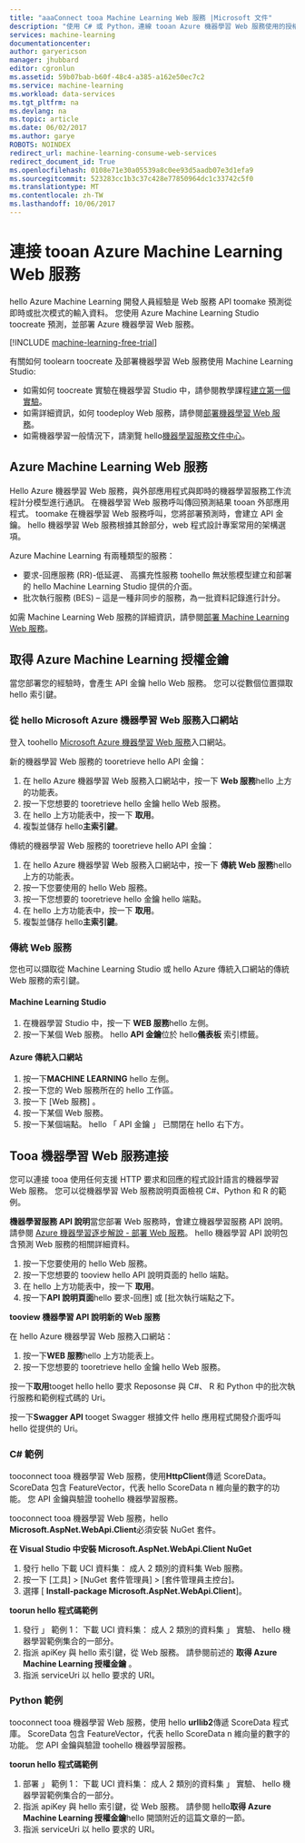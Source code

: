 ```yaml
---
title: "aaaConnect tooa Machine Learning Web 服務 |Microsoft 文件"
description: "使用 C# 或 Python，連線 tooan Azure 機器學習 Web 服務使用的授權金鑰。"
services: machine-learning
documentationcenter: 
author: garyericson
manager: jhubbard
editor: cgronlun
ms.assetid: 59b07bab-b60f-48c4-a385-a162e50ec7c2
ms.service: machine-learning
ms.workload: data-services
ms.tgt_pltfrm: na
ms.devlang: na
ms.topic: article
ms.date: 06/02/2017
ms.author: garye
ROBOTS: NOINDEX
redirect_url: machine-learning-consume-web-services
redirect_document_id: True
ms.openlocfilehash: 0108e71e30a05539a8c0ee93d5aadb07e3d1efa9
ms.sourcegitcommit: 523283cc1b3c37c428e77850964dc1c33742c5f0
ms.translationtype: MT
ms.contentlocale: zh-TW
ms.lasthandoff: 10/06/2017
---
```

# <a name="connect-tooan-azure-machine-learning-web-service"></a>連接 tooan Azure Machine Learning Web 服務
hello Azure Machine Learning 開發人員經驗是 Web 服務 API toomake 預測從即時或批次模式的輸入資料。 您使用 Azure Machine Learning Studio toocreate 預測，並部署 Azure 機器學習 Web 服務。

[!INCLUDE [machine-learning-free-trial](../../includes/machine-learning-free-trial.md)]

有關如何 toolearn toocreate 及部署機器學習 Web 服務使用 Machine Learning Studio:

* 如需如何 toocreate 實驗在機器學習 Studio 中，請參閱教學課程[建立第一個實驗](machine-learning-create-experiment.md)。
* 如需詳細資訊，如何 toodeploy Web 服務，請參閱[部署機器學習 Web 服務](machine-learning-publish-a-machine-learning-web-service.md)。
* 如需機器學習一般情況下，請瀏覽 hello[機器學習服務文件中心](https://azure.microsoft.com/documentation/services/machine-learning/)。

## <a name="azure-machine-learning-web-service"></a>Azure Machine Learning Web 服務
Hello Azure 機器學習 Web 服務，與外部應用程式與即時的機器學習服務工作流程計分模型進行通訊。 在機器學習 Web 服務呼叫傳回預測結果 tooan 外部應用程式。 toomake 在機器學習 Web 服務呼叫，您將部署預測時，會建立 API 金鑰。 hello 機器學習 Web 服務根據其餘部分，web 程式設計專案常用的架構選項。

Azure Machine Learning 有兩種類型的服務：

* 要求-回應服務 (RR)-低延遲、 高擴充性服務 toohello 無狀態模型建立和部署的 hello Machine Learning Studio 提供的介面。
* 批次執行服務 (BES) – 這是一種非同步的服務，為一批資料記錄進行計分。

如需 Machine Learning Web 服務的詳細資訊，請參閱[部署 Machine Learning Web 服務](machine-learning-publish-a-machine-learning-web-service.md)。

## <a name="get-an-azure-machine-learning-authorization-key"></a>取得 Azure Machine Learning 授權金鑰
當您部署您的經驗時，會產生 API 金鑰 hello Web 服務。 您可以從數個位置擷取 hello 索引鍵。

### <a name="from-hello-microsoft-azure-machine-learning-web-services-portal"></a>從 hello Microsoft Azure 機器學習 Web 服務入口網站
登入 toohello [Microsoft Azure 機器學習 Web 服務](https://services.azureml.net)入口網站。

新的機器學習 Web 服務的 tooretrieve hello API 金鑰：

1. 在 hello Azure 機器學習 Web 服務入口網站中，按一下  **Web 服務**hello 上方的功能表。
2. 按一下您想要的 tooretrieve hello 金鑰 hello Web 服務。
3. 在 hello 上方功能表中，按一下 **取用**。
4. 複製並儲存 hello**主索引鍵**。

傳統的機器學習 Web 服務的 tooretrieve hello API 金鑰：

1. 在 hello Azure 機器學習 Web 服務入口網站中，按一下 **傳統 Web 服務**hello 上方的功能表。
2. 按一下您要使用的 hello Web 服務。
3. 按一下您想要的 tooretrieve hello 金鑰 hello 端點。
4. 在 hello 上方功能表中，按一下 **取用**。
5. 複製並儲存 hello**主索引鍵**。

### <a name="classic-web-service"></a>傳統 Web 服務
 您也可以擷取從 Machine Learning Studio 或 hello Azure 傳統入口網站的傳統 Web 服務的索引鍵。

#### <a name="machine-learning-studio"></a>Machine Learning Studio
1. 在機器學習 Studio 中，按一下  **WEB 服務**hello 左側。
2. 按一下某個 Web 服務。 hello **API 金鑰**位於 hello**儀表板** 索引標籤。

#### <a name="azure-classic-portal"></a>Azure 傳統入口網站
1. 按一下**MACHINE LEARNING** hello 左側。
2. 按一下您的 Web 服務所在的 hello 工作區。
3. 按一下 [Web 服務] 。
4. 按一下某個 Web 服務。
5. 按一下某個端點。 hello 「 API 金鑰 」 已關閉在 hello 右下方。

## <a id="connect"></a>Tooa 機器學習 Web 服務連接
您可以連接 tooa 使用任何支援 HTTP 要求和回應的程式設計語言的機器學習 Web 服務。 您可以從機器學習 Web 服務說明頁面檢視 C#、Python 和 R 的範例。

**機器學習服務 API 說明**當您部署 Web 服務時，會建立機器學習服務 API 說明。 請參閱 [Azure 機器學習逐步解說 - 部署 Web 服務](machine-learning-walkthrough-5-publish-web-service.md)。
hello 機器學習 API 說明包含預測 Web 服務的相關詳細資料。

1. 按一下您要使用的 hello Web 服務。
2. 按一下您想要的 tooview hello API 說明頁面的 hello 端點。
3. 在 hello 上方功能表中，按一下 **取用**。
4. 按一下**API 說明頁面**hello 要求-回應] 或 [批次執行端點之下。

**tooview 機器學習 API 說明新的 Web 服務**

在 hello Azure 機器學習 Web 服務入口網站：

1. 按一下**WEB 服務**hello 上方功能表上。
2. 按一下您想要的 tooretrieve hello 金鑰 hello Web 服務。

按一下**取用**tooget hello hello 要求 Reposonse 與 C#、 R 和 Python 中的批次執行服務和範例程式碼的 Uri。

按一下**Swagger API** tooget Swagger 根據文件 hello 應用程式開發介面呼叫 hello 從提供的 Uri。

### <a name="c-sample"></a>C# 範例
tooconnect tooa 機器學習 Web 服務，使用**HttpClient**傳遞 ScoreData。 ScoreData 包含 FeatureVector，代表 hello ScoreData n 維向量的數字的功能。 您 API 金鑰與驗證 toohello 機器學習服務。

tooconnect tooa 機器學習 Web 服務，hello **Microsoft.AspNet.WebApi.Client**必須安裝 NuGet 套件。

**在 Visual Studio 中安裝 Microsoft.AspNet.WebApi.Client NuGet**

1. 發行 hello 下載 UCI 資料集： 成人 2 類別的資料集 Web 服務。
2. 按一下 [工具] > [NuGet 套件管理員] > [套件管理員主控台]。
3. 選擇 [ **Install-package Microsoft.AspNet.WebApi.Client**]。

**toorun hello 程式碼範例**

1. 發行 」 範例 1： 下載 UCI 資料集： 成人 2 類別的資料集 」 實驗、 hello 機器學習範例集合的一部分。
2. 指派 apiKey 與 hello 索引鍵，從 Web 服務。 請參閱前述的 **取得 Azure Machine Learning 授權金鑰** 。
3. 指派 serviceUri 以 hello 要求的 URI。

### <a name="python-sample"></a>Python 範例
tooconnect tooa 機器學習 Web 服務，使用 hello **urllib2**傳遞 ScoreData 程式庫。 ScoreData 包含 FeatureVector，代表 hello ScoreData n 維向量的數字的功能。 您 API 金鑰與驗證 toohello 機器學習服務。

**toorun hello 程式碼範例**

1. 部署 」 範例 1： 下載 UCI 資料集： 成人 2 類別的資料集 」 實驗、 hello 機器學習範例集合的一部分。
2. 指派 apiKey 與 hello 索引鍵，從 Web 服務。 請參閱 hello**取得 Azure Machine Learning 授權金鑰**hello 開頭附近的這篇文章的一節。
3. 指派 serviceUri 以 hello 要求的 URI。

